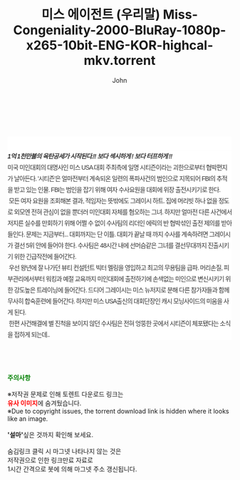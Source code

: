 ﻿---
layout: post
title:  "미스 에이전트 (우리말) Miss-Congeniality-2000-BluRay-1080p-x265-10bit-ENG-KOR-highcal-mkv.torrent"
author: John
categories: [ 영화 ]
tags: [  ]
image:  
description: "미스 에이전트 (우리말) Miss-Congeniality-2000-BluRay-1080p-x265-10bit-ENG-KOR-highcal-mkv torrent 정보 공유"
toc: true
toc_sticky: true
---

<br>
<div class="view-img">
<img alt="" class="img-tag" content="http://torrentmobile61.com/data/file/movie/3735182707_W7XpImSj_53da770d96fbbb5bab61190d5bca3534125ab334.jpg" itemprop="image" src="http://torrentmobile61.com/data/file/movie/3735182707_W7XpImSj_53da770d96fbbb5bab61190d5bca3534125ab334.jpg"/></div><div class="view-content" itemprop="description">
<p><br/></p><div class="title_area" style="margin:0px 0px 9px;padding:0px;list-style:none;font-size:12px;font-family:'나눔고딕', NanumGothic, '돋움', Dotum, Helvetica, 'AppleSDGothicNeo-Medium', AppleGothic, sans-serif;height:30px;float:none;background-color:rgb(255,255,255);"><h4 class="h_story" style="margin:5px 10px 0px 0px;padding:0px;list-style:none;font-size:12px;font-family:'돋움', sans-serif;height:18px;width:49px;background:url(&quot;https://ssl.pstatic.net/static/movie/2020/10/h_tx_sp5.png&quot;) no-repeat 0px -17px;float:left;"><strong class="blind" style="margin:0px;padding:0px;list-style:none;font-size:0px;font-family:inherit;color:inherit;width:1px;height:1px;line-height:0;">줄거리</strong></h4></div><h5 class="h_tx_story" style="margin:-7px 0px 1px;padding:0px;list-style:none;font-size:14px;font-family:'나눔고딕', NanumGothic, Helvetica, sans-serif;color:rgb(51,51,51);background-image:url(&quot;https://ssl.pstatic.net/static/movie/2014/01/blank.gif&quot;);letter-spacing:-1px;line-height:25px;background-color:rgb(255,255,255);">1억 1천만불의 육탄공세가 시작된다.!! 보다 섹시하게 ! 보다 터프하게 !!</h5><p class="con_tx" style="margin-top:-1px;margin-bottom:-6px;list-style:none;font-size:14px;font-family:'나눔고딕', NanumGothic, '돋움', Dotum, Helvetica, 'AppleSDGothicNeo-Medium', AppleGothic, sans-serif;color:rgb(51,51,51);background-image:url(&quot;https://ssl.pstatic.net/static/movie/2014/01/blank.gif&quot;);letter-spacing:-1px;line-height:25px;background-color:rgb(255,255,255);">미국 미인대회의 대명사인 미스 USA 대회 주최측에 일명 시티즌이라는 괴한으로부터 협박편지가 날아든다. '시티즌'은 얼마전부터 계속되온 일련의 폭파사건의 범인으로 지목되어 FBI의 추적을 받고 있는 인물. FBI는 범인을 잡기 위해 여자 수사요원을 대회에 위장 출전시키기로 한다.<br style="list-style:none;font-size:12px;font-family:'돋움', sans-serif;color:rgb(0,0,0);"/> 모든 여자 요원을 조회해본 결과, 적임자는 뜻밖에도 그레이시 하트. 집에 머리빗 하나 없을 정도로 외모엔 전혀 관심이 없을 뿐더러 미인대회 자체를 혐오하는 그녀. 하지만 얼마전 다른 사건에서 저지른 실수를 만회하기 위해 어쩔 수 없이 수사팀의 리더인 에릭의 반 협박섞인 출전 제의를 받아들인다. 문제는 지금부터... 대회까지는 단 이틀. 대회가 끝날 때 까지 수사를 계속하려면 그레이시가 결선 5위 안에 들어야 한다. 수사팀은 48시간 내에 선머슴같은 그녀를 결선무대까지 진출시키기 위한 긴급작전에 들어간다.<br style="list-style:none;font-size:12px;font-family:'돋움', sans-serif;color:rgb(0,0,0);"/> 우선 왕년에 잘 나가던 뷰티 컨설턴트 빅터 멜링을 영입하고 최고의 무용팀을 급파. 머리손질, 피부관리에서부터 워킹과 예절 교육까지 미인대회에 출전하기에 손색없는 미인으로 변신시키기 위한 강도높은 트레이닝에 들어간다. 드디어 그레이시는 미스 뉴저지로 분해 다른 참가자들과 함께 무사히 합숙훈련에 들어간다. 하지만 미스 USA출신의 대회단장인 캐시 모닝사이드의 미움을 사게 된다.<br style="list-style:none;font-size:12px;font-family:'돋움', sans-serif;color:rgb(0,0,0);"/> 한편 사건해결에 별 진척을 보이지 않던 수사팀은 전혀 엉뚱한 곳에서 시티즌이 체포됐다는 소식을 접하게 되는데..</p> </div>
    
<br><br><br>
<p data-ke-size="size16"><b><span style="color: green;">주의사항</span></b><br /><br />※저작권 문제로 인해 토렌트 다운로드 링크는<br /><b><span style="color: red;">유사 이미지</span></b>에 숨겨뒀습니다.<br />※Due to copyright issues, the torrent download link is hidden where it looks like an image.<br /><br /><b>'설마'</b>싶은 것까지 확인해 보세요.<br /><br />숨김링크 클릭 시 마그넷 나타나지 않는 것은<br />저작권으로 인한 링크만료 자료로<br />1시간 간격으로 봇에 의해 마그넷 주소 갱신됩니다.</p>
